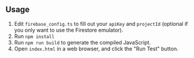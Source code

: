 ## Usage

1. Edit `firebase_config.ts` to fill out your `apiKey` and `projectId`
   (optional if you only want to use the Firestore emulator).
2. Run `npm install`
3. Run `npm run build` to generate the compiled JavaScript.
4. Open `index.html` in a web browser, and click the "Run Test" button.
